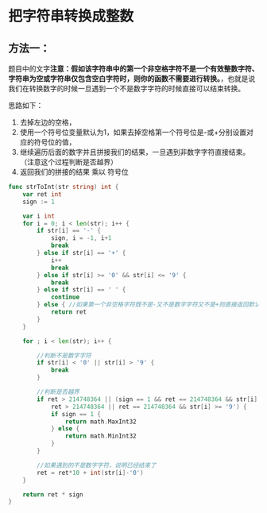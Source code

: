 # 把字符串转换成整数


## 方法一：

题目中的文字**注意：假如该字符串中的第一个非空格字符不是一个有效整数字符、字符串为空或字符串仅包含空白字符时，则你的函数不需要进行转换。**，也就是说我们在转换数字的时候一旦遇到一个不是数字字符的时候直接可以结束转换。

思路如下：
1. 去掉左边的空格，
2. 使用一个符号位变量默认为1，如果去掉空格第一个符号位是-或+分别设置对应的符号位的值，
3. 继续遍历后面的数字并且拼接我们的结果，一旦遇到非数字字符直接结束。（注意这个过程判断是否越界）
4. 返回我们的拼接的结果 乘以 符号位


```go
func strToInt(str string) int {
	var ret int
	sign := 1

	var i int
	for i = 0; i < len(str); i++ {
		if str[i] == '-' {
			sign, i = -1, i+1
			break
		} else if str[i] == '+' {
			i++
			break
		} else if str[i] >= '0' && str[i] <= '9' {
			break
		} else if str[i] == ' ' {
			continue
		} else { //如果第一个非空格字符既不是-又不是数字字符又不是+则直接返回默认结果
			return ret
		}
	}

	for ; i < len(str); i++ {

		//判断不是数字字符
		if str[i] < '0' || str[i] > '9' {
			break
		}

		//判断是否越界
		if ret > 214748364 || (sign == 1 && ret == 214748364 && str[i] >= '8') || (sign == -1 &&
			ret > 214748364 || ret == 214748364 && str[i] >= '9') {
			if sign == 1 {
				return math.MaxInt32
			} else {
				return math.MinInt32
			}
		}

		//如果遇到的不是数字字符，说明已经结束了
		ret = ret*10 + int(str[i]-'0')
	}

	return ret * sign
}

```